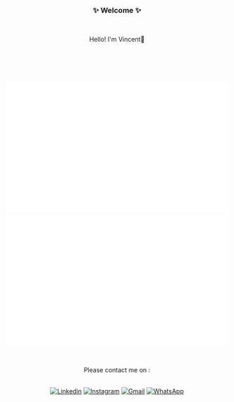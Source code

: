 <br>

<h3 align="center">✨ Welcome ✨</h3>
<br>
<p align="center">
Hello! I'm Vincent👋
</p>
  
<br>

## ##
<br>
<p align="center">
  <img src="https://raw.githubusercontent.com/vincentmoel/github-stats-transparent/output/generated/overview.svg" />
  <img src="https://raw.githubusercontent.com/vincentmoel/github-stats-transparent/output/generated/languages.svg" />
</p>

## ##

<br>

<div align="center">
  <div align="center">
    Please contact me on :
  </div>
  
  <br>
  
  [![Linkedin](https://img.icons8.com/color/48/000000/linkedin.png)](https://www.linkedin.com/in/vincentmoeljopranoto/)
  [![Instagram](https://img.icons8.com/fluency/48/000000/instagram-new.png)](https://www.instagram.com/vincent.moel/)
  [![Gmail](https://img.icons8.com/color/48/000000/gmail-new.png)](mailto:vincentmoeljopranoto@gmail.com)
  [![WhatsApp](https://img.icons8.com/color/48/000000/whatsapp--v1.png)](https://wa.me/6285163121059)
  
</div>
